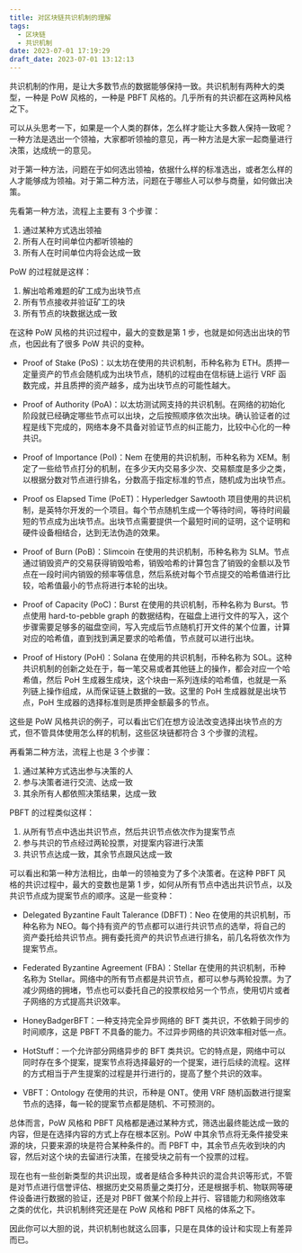 ```yaml
---
title: 对区块链共识机制的理解
tags:
  - 区块链
  - 共识机制
date: 2023-07-01 17:19:29
draft_date: 2023-07-01 13:12:13
---
```



共识机制的作用，是让大多数节点的数据能够保持一致。共识机制有两种大的类型，一种是 PoW 风格的，一种是 PBFT 风格的。几乎所有的共识都在这两种风格之下。

可以从头思考一下，如果是一个人类的群体，怎么样才能让大多数人保持一致呢？一种方法是选出一个领袖，大家都听领袖的意见，再一种方法是大家一起商量进行决策，达成统一的意见。

对于第一种方法，问题在于如何选出领袖，依据什么样的标准选出，或者怎么样的人才能够成为领袖。对于第二种方法，问题在于哪些人可以参与商量，如何做出决策。

先看第一种方法，流程上主要有 3 个步骤：
1. 通过某种方式选出领袖
2. 所有人在时间单位内都听领袖的
3. 所有人在时间单位内将会达成一致

PoW 的过程就是这样：
1. 解出哈希难题的矿工成为出块节点
2. 所有节点接收并验证矿工的块
3. 所有节点的块数据达成一致

在这种 PoW 风格的共识过程中，最大的变数是第 1 步，也就是如何选出出块的节点，也因此有了很多 PoW 共识的变种。

- Proof of Stake (PoS)：以太坊在使用的共识机制，币种名称为 ETH。质押一定量资产的节点会随机成为出块节点，随机的过程由在信标链上运行 VRF 函数完成，并且质押的资产越多，成为出块节点的可能性越大。

- Proof of Authority (PoA)：以太坊测试网支持的共识机制。在网络的初始化阶段就已经确定哪些节点可以出块，之后按照顺序依次出块。确认验证者的过程是线下完成的，网络本身不具备对验证节点的纠正能力，比较中心化的一种共识。

- Proof of Importance (PoI)：Nem 在使用的共识机制，币种名称为 XEM。制定了一些给节点打分的机制，在多少天内交易多少次、交易额度是多少之类，以根据分数对节点进行排名，分数高于指定标准的节点，随机成为出块节点。

- Proof os Elapsed Time (PoET)：Hyperledger Sawtooth 项目使用的共识机制，是英特尔开发的一个项目。每个节点随机生成一个等待时间，等待时间最短的节点成为出块节点。出块节点需要提供一个最短时间的证明，这个证明和硬件设备相结合，达到无法伪造的效果。

- Proof of Burn (PoB)：Slimcoin 在使用的共识机制，币种名称为 SLM。节点通过销毁资产的交易获得销毁哈希，销毁哈希的计算包含了销毁的金额以及节点在一段时间内销毁的频率等信息，然后系统对每个节点提交的哈希值进行比较，哈希值最小的节点将进行本轮的出块。

- Proof of Capacity (PoC)：Burst 在使用的共识机制，币种名称为 Burst。节点使用 hard-to-pebble graph 的数据结构，在磁盘上进行文件的写入，这个步骤需要足够多的磁盘空间，写入完成后节点随机打开文件的某个位置，计算对应的哈希值，直到找到满足要求的哈希值，节点就可以进行出块。

- Proof of History (PoH)：Solana 在使用的共识机制，币种名称为 SOL。这种共识机制的创新之处在于，每一笔交易或者其他链上的操作，都会对应一个哈希值，然后 PoH 生成器生成块，这个块由一系列连续的哈希值，也就是一系列链上操作组成，从而保证链上数据的一致。这里的 PoH 生成器就是出块节点，PoH 生成器的选择标准则是质押金额最多的节点。

这些是 PoW 风格共识的例子，可以看出它们在想方设法改变选择出块节点的方式，但不管具体使用怎么样的机制，这些区块链都符合 3 个步骤的流程。

再看第二种方法，流程上也是 3 个步骤：
1. 通过某种方式选出参与决策的人
2. 参与决策者进行交流、达成一致
3. 其余所有人都依照决策结果，达成一致

PBFT 的过程类似这样：
1. 从所有节点中选出共识节点，然后共识节点依次作为提案节点
2. 参与共识的节点经过两轮投票，对提案内容进行决策
3. 共识节点达成一致，其余节点跟风达成一致

可以看出和第一种方法相比，由单一的领袖变为了多个决策者。在这种 PBFT 风格的共识过程中，最大的变数也是第 1 步，如何从所有节点中选出共识节点，以及共识节点成为提案节点的顺序。这是一些变种：

- Delegated Byzantine Fault Talerance (DBFT)：Neo 在使用的共识机制，币种名称为 NEO。每个持有资产的节点都可以进行共识节点的选举，将自己的资产委托给共识节点。拥有委托资产的共识节点进行排名，前几名将依次作为提案节点。

- Federated Byzantine Agreement (FBA)：Stellar 在使用的共识机制，币种名称为 Stellar。网络中的所有节点都是共识节点，都可以参与两轮投票。为了减少网络的拥堵，节点也可以委托自己的投票权给另一个节点，使用切片或者子网络的方式提高共识效率。

- HoneyBadgerBFT：一种支持完全异步网络的 BFT 类共识，不依赖于同步的时间顺序，这是 PBFT 不具备的能力。不过异步网络的共识效率相对低一点。

- HotStuff：一个允许部分网络异步的 BFT 类共识。它的特点是，网络中可以同时存在多个提案，提案节点将选择最好的一个提案，进行后续的流程。这样的方式相当于产生提案的过程是并行进行的，提高了整个共识的效率。

- VBFT：Ontology 在使用的共识，币种是 ONT。使用 VRF 随机函数进行提案节点的选择，每一轮的提案节点都是随机、不可预测的。

总体而言，PoW 风格和 PBFT 风格都是通过某种方式，筛选出最终能达成一致的内容，但是在选择内容的方式上存在根本区别。PoW 中其余节点将无条件接受来源的块，只要来源的块是符合某种条件的。而 PBFT 中，其余节点先收到块的内容，然后对这个块的去留进行决策，在接受块之前有一个投票的过程。

现在也有一些创新类型的共识出现，或者是结合多种共识的混合共识等形式，不管是对节点进行信誉评估、根据历史交易质量之类打分，还是根据手机、物联网等硬件设备进行数据的验证，还是对 PBFT 做某个阶段上并行、容错能力和网络效率之类的优化，共识机制终究还是在 PoW 风格和 PBFT 风格的体系之下。

因此你可以大胆的说，共识机制也就这么回事，只是在具体的设计和实现上有差异而已。

